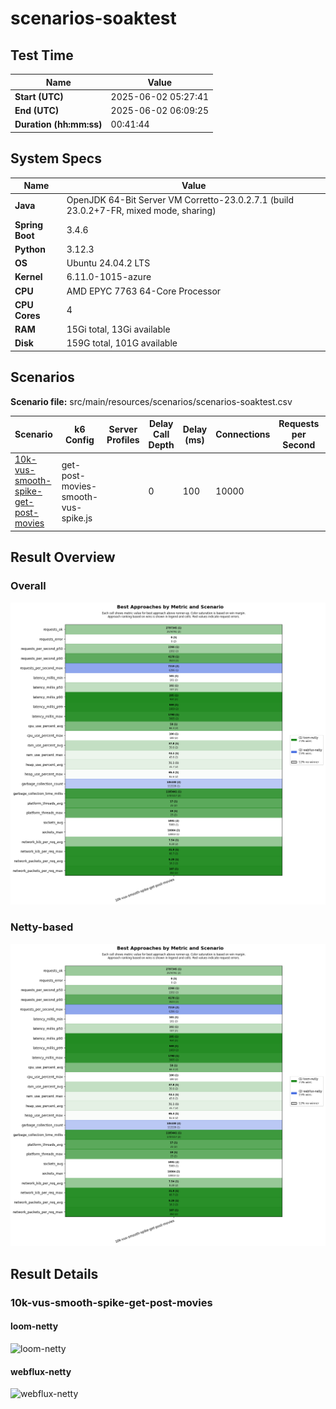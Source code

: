 # scenarios-soaktest

## Test Time

| **Name**                | **Value** |
|-------------------------|-----------|
| **Start (UTC)** | 2025-06-02 05:27:41 |
| **End (UTC)** | 2025-06-02 06:09:25 |
| **Duration (hh:mm:ss)** | 00:41:44 |

## System Specs

| **Name**                | **Value** |
|-------------------------|-----------|
| **Java** | OpenJDK 64-Bit Server VM Corretto-23.0.2.7.1 (build 23.0.2+7-FR, mixed mode, sharing) |
| **Spring Boot** | 3.4.6 |
| **Python** | 3.12.3 |
| **OS** | Ubuntu 24.04.2 LTS |
| **Kernel** | 6.11.0-1015-azure |
| **CPU** | AMD EPYC 7763 64-Core Processor |
| **CPU Cores** | 4 |
| **RAM** | 15Gi total, 13Gi available |
| **Disk** | 159G total, 101G available |

## Scenarios

**Scenario file:** src/main/resources/scenarios/scenarios-soaktest.csv

| Scenario | k6 Config | Server Profiles | Delay Call Depth | Delay (ms) | Connections | Requests per Second | Warmup Duration (s) | Test Duration (s) |
|----------|-----------|-----------------|------------------|------------|-------------|---------------------|---------------------|------------------|
| [10k-vus-smooth-spike-get-post-movies](#10k-vus-smooth-spike-get-post-movies) | get-post-movies-smooth-vus-spike.js |  | 0 | 100 | 10000 |  | 0 | 1200 |

## Result Overview

### Overall

![Overall Results](./results.png)
### Netty-based

![Netty Results](./results-netty.png)

## Result Details


### 10k-vus-smooth-spike-get-post-movies

#### loom-netty

![loom-netty](./10k-vus-smooth-spike-get-post-movies/loom-netty.png)

#### webflux-netty

![webflux-netty](./10k-vus-smooth-spike-get-post-movies/webflux-netty.png)


